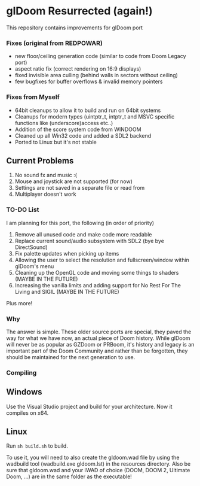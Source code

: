 # glDoom Resurrected (again!)
This repository contains improvements for glDoom port

### Fixes (original from REDPOWAR)
* new floor/ceiling generation code (similar to code from Doom Legacy port)
* aspect ratio fix (correct rendering on 16:9 displays)
* fixed invisible area culling (behind walls in sectors without ceiling)
* few bugfixes for buffer overflows & invalid memory pointers

### Fixes from Myself
* 64bit cleanups to allow it to build and run on 64bit systems
* Cleanups for modern types (uintptr_t, intptr_t and MSVC specific functions like (underscore)access etc..)
* Addition of the score system code from WINDOOM
* Cleaned up all Win32 code and added a SDL2 backend
* Ported to Linux but it's not stable

## Current Problems
1. No sound fx and music :(
2. Mouse and joystick are not supported (for now)
3. Settings are not saved in a separate file or read from
4. Multiplayer doesn't work

### TO-DO List
I am planning for this port, the following (in order of priority)

1. Remove all unused code and make code more readable
2. Replace current sound/audio subsystem with SDL2 (bye bye DirectSound)
3. Fix palette updates when picking up items
4. Allowing the user to select the resolution and fullscreen/window within glDoom's menu
5. Cleaning up the OpenGL code and moving some things to shaders (MAYBE IN THE FUTURE)
6. Increasing the vanilla limits and adding support for No Rest For The Living and SIGIL (MAYBE IN THE FUTURE)

Plus more!

### Why
The answer is simple. These older source ports are special, they paved the way for what we have now, an actual piece of Doom history. While glDoom will never be as popular as GZDoom or PRBoom, it's history and legacy is an important part of the Doom Community and rather than be forgotten, they should be maintained for the next generation to use.

### Compiling

## Windows
Use the Visual Studio project and build for your architecture.
Now it compiles on x64.

## Linux
Run ``` sh build.sh ``` to build.

To use it, you will need to also create the gldoom.wad file by using the wadbuild tool (wadbuild.exe gldoom.lst) in the resources directory.
Also be sure that gldoom.wad and your IWAD of choice (DOOM, DOOM 2, Ultimate Doom, ...) are in the same folder as the executable!
